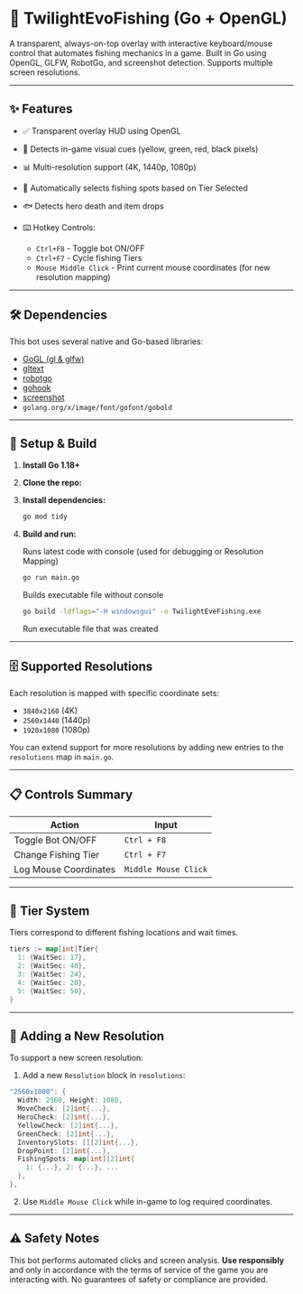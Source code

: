 # 🎣 TwilightEvoFishing (Go + OpenGL)

A transparent, always-on-top overlay with interactive keyboard/mouse control that automates fishing mechanics in a game. Built in Go using OpenGL, GLFW, RobotGo, and screenshot detection. Supports multiple screen resolutions.

---

## ✨ Features

* ✅ Transparent overlay HUD using OpenGL
* 👡 Detects in-game visual cues (yellow, green, red, black pixels)
* 📊 Multi-resolution support (4K, 1440p, 1080p)
* 🧠 Automatically selects fishing spots based on Tier Selected
* 🐟 Detects hero death and item drops
* ⌨️ Hotkey Controls:

  * `Ctrl+F8` - Toggle bot ON/OFF
  * `Ctrl+F7` - Cycle fishing Tiers
  * `Mouse Middle Click` - Print current mouse coordinates (for new resolution mapping)

---

## 🛠️ Dependencies

This bot uses several native and Go-based libraries:

* [GoGL (gl & glfw)](https://github.com/go-gl)
* [gltext](https://github.com/go-gl/gltext)
* [robotgo](https://github.com/go-vgo/robotgo)
* [gohook](https://github.com/robotn/gohook)
* [screenshot](https://github.com/kbinani/screenshot)
* `golang.org/x/image/font/gofont/gobold`

---

## 🧰 Setup & Build

1. **Install Go 1.18+**

2. **Clone the repo:**

3. **Install dependencies:**

   ```bash
   go mod tidy
   ```

4. **Build and run:**

   Runs latest code with console (used for debugging or Resolution Mapping)
   ```bash
   go run main.go
   ```


   Builds executable file without console
   ```bash
   go build -ldflags="-H windowsgui" -o TwilightEveFishing.exe
   ```
   Run executable file that was created

---

## 🗄️ Supported Resolutions

Each resolution is mapped with specific coordinate sets:

* `3840x2160` (4K)
* `2560x1440` (1440p)
* `1920x1080` (1080p)

You can extend support for more resolutions by adding new entries to the `resolutions` map in `main.go`.

---

## 📋 Controls Summary

| Action                | Input                |
| --------------------- | -------------------- |
| Toggle Bot ON/OFF     | `Ctrl + F8`          |
| Change Fishing Tier   | `Ctrl + F7`          |
| Log Mouse Coordinates | `Middle Mouse Click` |

---

## 🧠 Tier System

Tiers correspond to different fishing locations and wait times.

```go
tiers := map[int]Tier{
  1: {WaitSec: 17},
  2: {WaitSec: 40},
  3: {WaitSec: 24},
  4: {WaitSec: 20},
  5: {WaitSec: 50},
}
```

---

## 🔧 Adding a New Resolution

To support a new screen resolution:

1. Add a new `Resolution` block in `resolutions`:

```go
"2560x1080": {
  Width: 2560, Height: 1080,
  MoveCheck: [2]int{...},
  HeroCheck: [2]int{...},
  YellowCheck: [2]int{...},
  GreenCheck: [2]int{...},
  InventorySlots: [][2]int{...},
  DropPoint: [2]int{...},
  FishingSpots: map[int][2]int{
    1: {...}, 2: {...}, ...
  },
},
```

2. Use `Middle Mouse Click` while in-game to log required coordinates.

---

## ⚠️ Safety Notes

This bot performs automated clicks and screen analysis. **Use responsibly** and only in accordance with the terms of service of the game you are interacting with. No guarantees of safety or compliance are provided.
